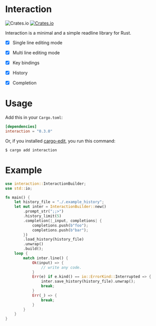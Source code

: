 # Interaction
![Crates.io](https://img.shields.io/crates/l/interaction)
[![Crates.io](https://img.shields.io/crates/v/interaction.svg)](https://crates.io/crates/interaction)

Interaction is a minimal and a simple readline library for Rust.

* [x] Single line editing mode
* [x] Multi line editing mode
* [x] Key bindings
* [x] History
* [x] Completion


# Usage
Add this in your `Cargo.toml`:

```toml
[dependencies]
interaction = "0.3.0"
```

Or, if you installed [cargo-edit](https://github.com/killercup/cargo-edit), you run this command:

```sh
$ cargo add interaction
```

# Example

```rust
use interaction::InteractionBuilder;
use std::io;

fn main() {
    let history_file = "./.example_history";
    let mut inter = InteractionBuilder::new()
        .prompt_str(";;>")
        .history_limit(5)
        .completion(|_input, completions| {
            completions.push(b"foo");
            completions.push(b"bar");
        })
        .load_history(history_file)
        .unwrap()
        .build();
    loop {
        match inter.line() {
            Ok(input) => {
                // write any code.
            }
            Err(e) if e.kind() == io::ErrorKind::Interrupted => {
                inter.save_history(history_file).unwrap();
                break;
            }
            Err(_) => {
                break;
            }
        }
    }
}
```

